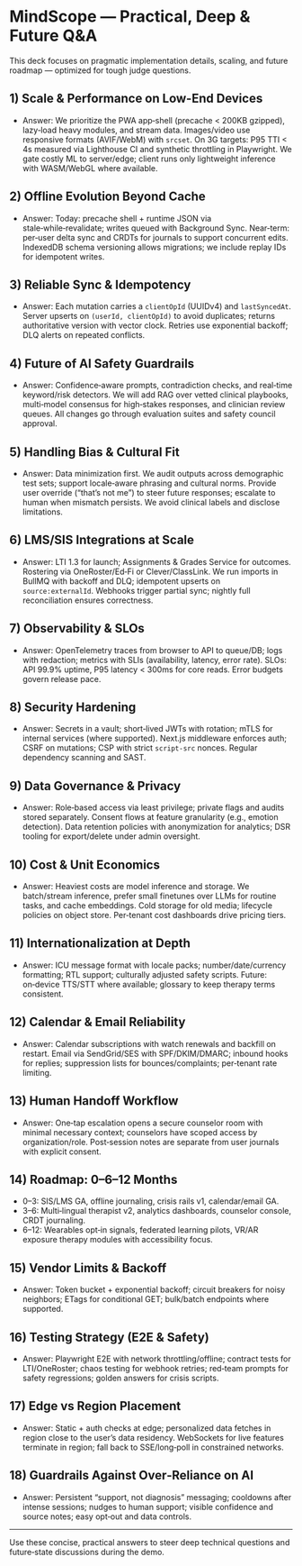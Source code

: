 # MindScope — Practical, Deep & Future Q&A

This deck focuses on pragmatic implementation details, scaling, and future roadmap — optimized for tough judge questions.

## 1) Scale & Performance on Low-End Devices

- Answer: We prioritize the PWA app‑shell (precache < 200KB gzipped), lazy‑load heavy modules, and stream data. Images/video use responsive formats (AVIF/WebM) with `srcset`. On 3G targets: P95 TTI < 4s measured via Lighthouse CI and synthetic throttling in Playwright. We gate costly ML to server/edge; client runs only lightweight inference with WASM/WebGL where available.

## 2) Offline Evolution Beyond Cache

- Answer: Today: precache shell + runtime JSON via stale‑while‑revalidate; writes queued with Background Sync. Near‑term: per‑user delta sync and CRDTs for journals to support concurrent edits. IndexedDB schema versioning allows migrations; we include replay IDs for idempotent writes.

## 3) Reliable Sync & Idempotency

- Answer: Each mutation carries a `clientOpId` (UUIDv4) and `lastSyncedAt`. Server upserts on `(userId, clientOpId)` to avoid duplicates; returns authoritative version with vector clock. Retries use exponential backoff; DLQ alerts on repeated conflicts.

## 4) Future of AI Safety Guardrails

- Answer: Confidence‑aware prompts, contradiction checks, and real‑time keyword/risk detectors. We will add RAG over vetted clinical playbooks, multi‑model consensus for high‑stakes responses, and clinician review queues. All changes go through evaluation suites and safety council approval.

## 5) Handling Bias & Cultural Fit

- Answer: Data minimization first. We audit outputs across demographic test sets; support locale‑aware phrasing and cultural norms. Provide user override (“that’s not me”) to steer future responses; escalate to human when mismatch persists. We avoid clinical labels and disclose limitations.

## 6) LMS/SIS Integrations at Scale

- Answer: LTI 1.3 for launch; Assignments & Grades Service for outcomes. Rostering via OneRoster/Ed‑Fi or Clever/ClassLink. We run imports in BullMQ with backoff and DLQ; idempotent upserts on `source:externalId`. Webhooks trigger partial sync; nightly full reconciliation ensures correctness.

## 7) Observability & SLOs

- Answer: OpenTelemetry traces from browser to API to queue/DB; logs with redaction; metrics with SLIs (availability, latency, error rate). SLOs: API 99.9% uptime, P95 latency < 300ms for core reads. Error budgets govern release pace.

## 8) Security Hardening

- Answer: Secrets in a vault; short‑lived JWTs with rotation; mTLS for internal services (where supported). Next.js middleware enforces auth; CSRF on mutations; CSP with strict `script-src` nonces. Regular dependency scanning and SAST.

## 9) Data Governance & Privacy

- Answer: Role‑based access via least privilege; private flags and audits stored separately. Consent flows at feature granularity (e.g., emotion detection). Data retention policies with anonymization for analytics; DSR tooling for export/delete under admin oversight.

## 10) Cost & Unit Economics

- Answer: Heaviest costs are model inference and storage. We batch/stream inference, prefer small finetunes over LLMs for routine tasks, and cache embeddings. Cold storage for old media; lifecycle policies on object store. Per‑tenant cost dashboards drive pricing tiers.

## 11) Internationalization at Depth

- Answer: ICU message format with locale packs; number/date/currency formatting; RTL support; culturally adjusted safety scripts. Future: on‑device TTS/STT where available; glossary to keep therapy terms consistent.

## 12) Calendar & Email Reliability

- Answer: Calendar subscriptions with watch renewals and backfill on restart. Email via SendGrid/SES with SPF/DKIM/DMARC; inbound hooks for replies; suppression lists for bounces/complaints; per‑tenant rate limiting.

## 13) Human Handoff Workflow

- Answer: One‑tap escalation opens a secure counselor room with minimal necessary context; counselors have scoped access by organization/role. Post‑session notes are separate from user journals with explicit consent.

## 14) Roadmap: 0–6–12 Months

- 0–3: SIS/LMS GA, offline journaling, crisis rails v1, calendar/email GA.
- 3–6: Multi‑lingual therapist v2, analytics dashboards, counselor console, CRDT journaling.
- 6–12: Wearables opt‑in signals, federated learning pilots, VR/AR exposure therapy modules with accessibility focus.

## 15) Vendor Limits & Backoff

- Answer: Token bucket + exponential backoff; circuit breakers for noisy neighbors; ETags for conditional GET; bulk/batch endpoints where supported.

## 16) Testing Strategy (E2E & Safety)

- Answer: Playwright E2E with network throttling/offline; contract tests for LTI/OneRoster; chaos testing for webhook retries; red‑team prompts for safety regressions; golden answers for crisis scripts.

## 17) Edge vs Region Placement

- Answer: Static + auth checks at edge; personalized data fetches in region close to the user’s data residency. WebSockets for live features terminate in region; fall back to SSE/long‑poll in constrained networks.

## 18) Guardrails Against Over‑Reliance on AI

- Answer: Persistent “support, not diagnosis” messaging; cooldowns after intense sessions; nudges to human support; visible confidence and source notes; easy opt‑out and data controls.

---

Use these concise, practical answers to steer deep technical questions and future‑state discussions during the demo.
